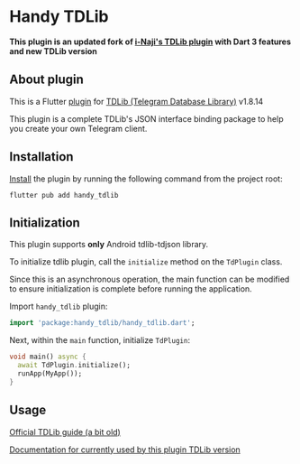# Handy TDLib

**This plugin is an updated fork of [i-Naji's TDLib plugin](https://github.com/i-Naji/tdlib) with Dart 3 features and new TDLib version**

## About plugin

This is a Flutter [plugin](https://pub.dev/packages/handy_tdlib) for [TDLib (Telegram Database Library)](https://github.com/tdlib) v1.8.14

This plugin is a complete TDLib's JSON interface binding package to help you create your own Telegram client.

## Installation
[Install](https://pub.dev/packages/handy_tdlib/versions/2.0.0/install) the plugin by running the following command from the project root:
```
flutter pub add handy_tdlib
```

## Initialization
This plugin supports **only** Android tdlib-tdjson library.

To initialize tdlib plugin, call the `initialize` method on the `TdPlugin` class.

Since this is an asynchronous operation, the main function can be modified to ensure initialization is complete before running the application.

Import `handy_tdlib` plugin:
```dart
import 'package:handy_tdlib/handy_tdlib.dart';
```
Next, within the `main` function, initialize `TdPlugin`:

```dart
void main() async {
  await TdPlugin.initialize();
  runApp(MyApp());
}
```

## Usage

[Official TDLib guide (a bit old)](https://core.telegram.org/tdlib/getting-started)

[Documentation for currently used by this plugin TDLib version](https://handygram.github.io/tdlib)
